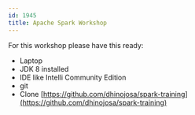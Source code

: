 ```yaml
---
id: 1945
title: Apache Spark Workshop
---
```

For this workshop please have this ready:
* Laptop
* JDK 8 installed
* IDE like Intelli Community Edition
* git
* Clone [https://github.com/dhinojosa/spark-training](https://github.com/dhinojosa/spark-training)
